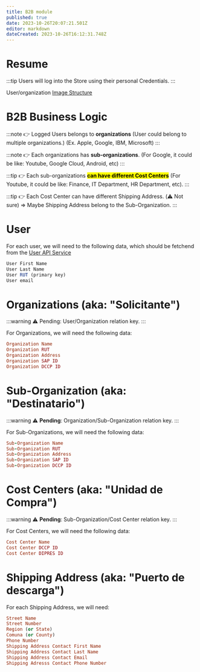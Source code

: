 ```yaml
---
title: B2B module
published: true
date: 2023-10-26T20:07:21.501Z
editor: markdown
dateCreated: 2023-10-26T16:12:31.748Z
---
```


# Resume
:::tip
Users will log into the Store using their personal Credentials.
:::

User/organization [Image Structure](/2023-10-26_17-05.png)


# B2B Business Logic

:::note
👉 Logged Users belongs to **organizations** 
(User could belong to multiple organizations.) (Ex. Apple, Google, IBM, Microsoft)
:::

:::note
👉 Each organizations has **sub-organizations**. 
(For Google, it could be like: Youtube, Google Cloud, Android, etc)
:::

:::tip
👉 Each sub-organizations **<mark>can have different Cost Centers</mark>** 
(For Youtube, it could be like: Finance, IT Department, HR Department, etc).
:::

:::tip
👉 Each Cost Center can have different Shipping Address.
(⚠️ Not sure) => Maybe Shipping Address belong to the Sub-Organization.
:::

# User

For each user, we will need to the following data, which should be fetchend from the [User API Service](../../api-rest-services/users.md)

```jsx
User First Name
User Last Name
User RUT (primary key)
User email
```


# Organizations (aka: "Solicitante")

:::warning
⚠️ Pending: User/Organization relation key.
:::

For Organizations, we will need the following data:

```ruby
Organization Name
Organization RUT
Organization Address
Organization SAP ID
Organization DCCP ID
```




# Sub-Organization (aka: "Destinatario")

:::warning
⚠️ **Pending**: Organization/Sub-Organization relation key.
:::

For Sub-Organizations, we will need the following data:

```ruby
Sub-Organization Name
Sub-Organization RUT
Sub-Organization Address
Sub-Organization SAP ID
Sub-Organization DCCP ID
```

# Cost Centers (aka: "Unidad de Compra")

:::warning
⚠️ **Pending**: Sub-Organization/Cost Center relation key.
:::

For Cost Centers, we will need the following data:

```ruby
Cost Center Name
Cost Center DCCP ID
Cost Center DIPRES ID
```

# Shipping Address (aka: "Puerto de descarga")

For each Shipping Address, we will need:

```ruby
Street Name
Street Number
Region (or State)
Comuna (or County)
Phone Number
Shipping Address Contact First Name
Shipping Address Contact Last Name
Shipping Address Contact Email
Shipping Adresss Contact Phone Number
``` 